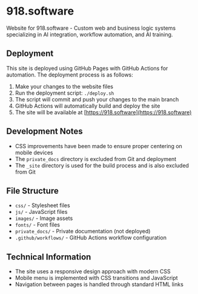 # 918.software

Website for 918.software - Custom web and business logic systems specializing in AI integration, workflow automation, and AI training.

## Deployment

This site is deployed using GitHub Pages with GitHub Actions for automation. The deployment process is as follows:

1. Make your changes to the website files
2. Run the deployment script: `./deploy.sh`
3. The script will commit and push your changes to the main branch
4. GitHub Actions will automatically build and deploy the site
5. The site will be available at [https://918.software](https://918.software)

## Development Notes

- CSS improvements have been made to ensure proper centering on mobile devices
- The `private_docs` directory is excluded from Git and deployment
- The `_site` directory is used for the build process and is also excluded from Git

## File Structure

- `css/` - Stylesheet files
- `js/` - JavaScript files
- `images/` - Image assets
- `fonts/` - Font files
- `private_docs/` - Private documentation (not deployed)
- `.github/workflows/` - GitHub Actions workflow configuration

## Technical Information

- The site uses a responsive design approach with modern CSS
- Mobile menu is implemented with CSS transitions and JavaScript
- Navigation between pages is handled through standard HTML links

